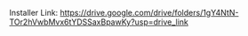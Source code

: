 Installer Link: https://drive.google.com/drive/folders/1gY4NtN-TOr2hVwbMvx6tYDSSaxBpawKy?usp=drive_link
